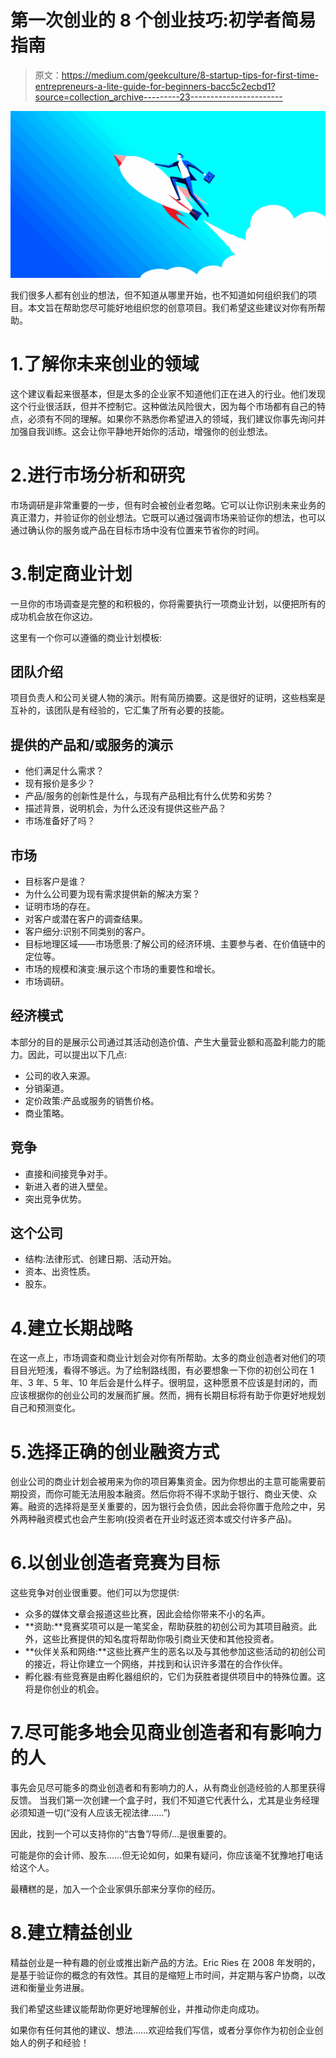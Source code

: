 # 第一次创业的 8 个创业技巧:初学者简易指南

> 原文：<https://medium.com/geekculture/8-startup-tips-for-first-time-entrepreneurs-a-lite-guide-for-beginners-bacc5c2ecbd1?source=collection_archive---------23----------------------->

![](img/85e2ee88d0b722aeac67d59f17b011ea.png)

我们很多人都有创业的想法，但不知道从哪里开始，也不知道如何组织我们的项目。本文旨在帮助您尽可能好地组织您的创意项目。我们希望这些建议对你有所帮助。

# 1.了解你未来创业的领域

这个建议看起来很基本，但是太多的企业家不知道他们正在进入的行业。他们发现这个行业很活跃，但并不控制它。这种做法风险很大，因为每个市场都有自己的特点，必须有不同的理解。如果你不熟悉你希望进入的领域，我们建议你事先询问并加强自我训练。这会让你平静地开始你的活动，增强你的创业想法。

# 2.进行市场分析和**研究**

市场调研是非常重要的一步，但有时会被创业者忽略。它可以让你识别未来业务的真正潜力，并验证你的创业想法。它既可以通过强调市场来验证你的想法，也可以通过确认你的服务或产品在目标市场中没有位置来节省你的时间。

# 3.制定商业计划

一旦你的市场调查是完整的和积极的，你将需要执行一项商业计划，以便把所有的成功机会放在你这边。

这里有一个你可以遵循的商业计划模板:

## 团队介绍

项目负责人和公司关键人物的演示。附有简历摘要。这是很好的证明，这些档案是互补的，该团队是有经验的，它汇集了所有必要的技能。

## 提供的产品和/或服务的演示

*   他们满足什么需求？
*   现有报价是多少？
*   产品/服务的创新性是什么，与现有产品相比有什么优势和劣势？
*   描述背景，说明机会，为什么还没有提供这些产品？
*   市场准备好了吗？

## 市场

*   目标客户是谁？
*   为什么公司要为现有需求提供新的解决方案？
*   证明市场的存在。
*   对客户或潜在客户的调查结果。
*   客户细分:识别不同类别的客户。
*   目标地理区域——市场愿景:了解公司的经济环境、主要参与者、在价值链中的定位等。
*   市场的规模和演变:展示这个市场的重要性和增长。
*   市场调研。

## 经济模式

本部分的目的是展示公司通过其活动创造价值、产生大量营业额和高盈利能力的能力。因此，可以提出以下几点:

*   公司的收入来源。
*   分销渠道。
*   定价政策:产品或服务的销售价格。
*   商业策略。

## 竞争

*   直接和间接竞争对手。
*   新进入者的进入壁垒。
*   突出竞争优势。

## 这个公司

*   结构:法律形式、创建日期、活动开始。
*   资本、出资性质。
*   股东。

# 4.建立长期战略

在这一点上，市场调查和商业计划会对你有所帮助。太多的商业创造者对他们的项目目光短浅，看得不够远。为了绘制路线图，有必要想象一下你的初创公司在 1 年、3 年、5 年、10 年后会是什么样子。很明显，这种愿景不应该是封闭的，而应该根据你的创业公司的发展而扩展。然而，拥有长期目标将有助于你更好地规划自己和预测变化。

# 5.选择正确的创业融资方式

创业公司的商业计划会被用来为你的项目筹集资金。因为你想出的主意可能需要前期投资，而你可能无法用股本融资。然后你将不得不求助于银行、商业天使、众筹。融资的选择将是至关重要的，因为银行会负债，因此会将你置于危险之中，另外两种融资模式也会产生影响(投资者在开业时返还资本或交付许多产品)。

# 6.以创业创造者竞赛为目标

这些竞争对创业很重要。他们可以为您提供:

*   众多的媒体文章会报道这些比赛，因此会给你带来不小的名声。
*   **资助:**竞赛奖项可以是一笔奖金，帮助获胜的初创公司为其项目融资。此外，这些比赛提供的知名度将帮助你吸引商业天使和其他投资者。
*   **伙伴关系和网络:**这些比赛产生的恶名以及与其他参加这些活动的初创公司的接近，将让你建立一个网络，并找到和认识许多潜在的合作伙伴。
*   孵化器:有些竞赛是由孵化器组织的，它们为获胜者提供项目中的特殊位置。这将是你创业的机会。

# 7.尽可能多地会见商业创造者和有影响力的人

事先会见尽可能多的商业创造者和有影响力的人，从有商业创造经验的人那里获得反馈。
当我们第一次创建一个盒子时，我们不知道它代表什么，尤其是业务经理必须知道一切(“没有人应该无视法律……”)

因此，找到一个可以支持你的“古鲁”/导师/…是很重要的。

可能是你的会计师、股东……但无论如何，如果有疑问，你应该毫不犹豫地打电话给这个人。

最糟糕的是，加入一个企业家俱乐部来分享你的经历。

# 8.建立精益创业

精益创业是一种有趣的创业或推出新产品的方法。Eric Ries 在 2008 年发明的，是基于验证你的概念的有效性。其目的是缩短上市时间，并定期与客户协商，以改进和衡量业务进展。

我们希望这些建议能帮助你更好地理解创业，并推动你走向成功。

如果你有任何其他的建议、想法……欢迎给我们写信，或者分享你作为初创企业创始人的例子和经验！